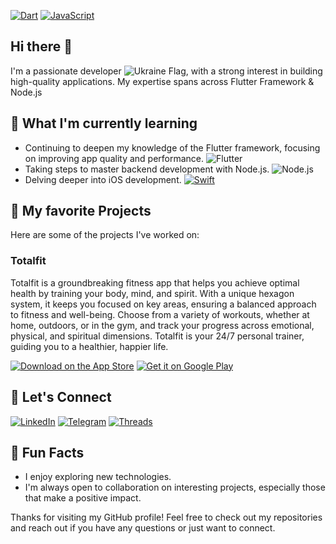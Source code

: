 [![Dart](https://img.shields.io/badge/Dart-0175C2?style=flat&logo=dart&logoColor=white)](https://dart.dev) [![JavaScript](https://img.shields.io/badge/JavaScript-F7DF1C?style=flat&logo=javascript&logoColor=black)](https://developer.mozilla.org/en-US/docs/Web/JavaScript)

## Hi there 👋 

I'm a passionate developer ![Ukraine Flag](https://img.shields.io/badge/From-Ukraine-0057B7?style=flat&logo=ukraine&logoColor=white), with a strong interest in building high-quality applications. My expertise spans across Flutter Framework & Node.js

## 🌱 What I'm currently learning

- Continuing to deepen my knowledge of the Flutter framework, focusing on improving app quality and performance. ![Flutter](https://img.shields.io/badge/Flutter-02569B?style=flat&logo=flutter&logoColor=white) 
- Taking steps to master backend development with Node.js. ![Node.js](https://img.shields.io/badge/Node.js-339933?style=flat&logo=node.js&logoColor=white)
- Delving deeper into iOS development. [![Swift](https://img.shields.io/badge/Swift-FA7343?style=flat&logo=swift&logoColor=white)](https://swift.org)

## 🚀 My favorite Projects
Here are some of the projects I've worked on:

### Totalfit
Totalfit is a groundbreaking fitness app that helps you achieve optimal health by training your body, mind, and spirit. With a unique hexagon system, it keeps you focused on key areas, ensuring a balanced approach to fitness and well-being. Choose from a variety of workouts, whether at home, outdoors, or in the gym, and track your progress across emotional, physical, and spiritual dimensions. Totalfit is your 24/7 personal trainer, guiding you to a healthier, happier life.

[![Download on the App Store](https://img.shields.io/badge/Download_on_the-App_Store-0D96F6?style=for-the-badge&logo=apple&logoColor=white)](https://apps.apple.com/ru/app/totalfit-workouts-wellness/id1525120077)
[![Get it on Google Play](https://img.shields.io/badge/Get_it_on-Google_Play-414141?style=for-the-badge&logo=google-play&logoColor=white)](https://play.google.com/store/apps/details?id=com.totalfit.mobile.android)

## 💬 Let's Connect

[![LinkedIn](https://img.shields.io/badge/LinkedIn-0A66C2?style=for-the-badge&logo=linkedin&logoColor=white)](https://www.linkedin.com/in/denys-dubov/) [![Telegram](https://img.shields.io/badge/Telegram-2CA5E0?style=for-the-badge&logo=telegram&logoColor=white)](https://t.me/denid888) [![Threads](https://img.shields.io/badge/Threads-000000?style=for-the-badge&logo=threads&logoColor=white)](https://www.threads.net/@denysdubov)

## 🌟 Fun Facts

- I enjoy exploring new technologies.
- I'm always open to collaboration on interesting projects, especially those that make a positive impact.

Thanks for visiting my GitHub profile! Feel free to check out my repositories and reach out if you have any questions or just want to connect.
<!--
**denid88/denid88** is a ✨ _special_ ✨ repository because its `README.md` (this file) appears on your GitHub profile.

Here are some ideas to get you started:

- 🔭 I’m currently working on ...
- 🌱 I’m currently learning ...
- 👯 I’m looking to collaborate on ...
- 🤔 I’m looking for help with ...
- 💬 Ask me about ...
- 📫 How to reach me: ...
- 😄 Pronouns: ...
- ⚡ Fun fact: ...
-->
